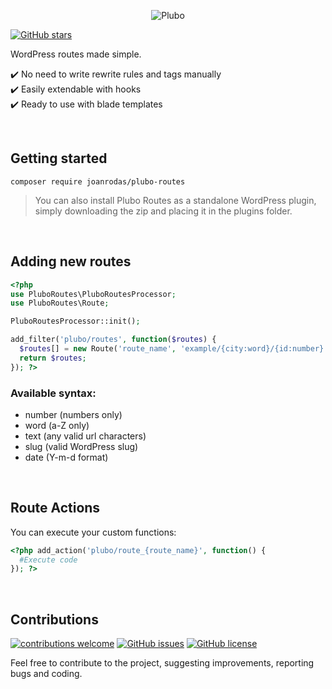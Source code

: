 <p align="center">
  <img src='https://raw.githubusercontent.com/joanrodas/plubo-docs/main/images/plubo.png' alt='Plubo' />
</p>

[![GitHub stars](https://img.shields.io/github/stars/joanrodas/plubo-routes?style=for-the-badge)](https://github.com/joanrodas/plubo-routes/stargazers)


WordPress routes made simple.


✔️  No need to write rewrite rules and tags manually\
✔️  Easily extendable with hooks\
✔️  Ready to use with blade templates


<br/>

## Getting started

`composer require joanrodas/plubo-routes`

> You can also install Plubo Routes as a standalone WordPress plugin, simply downloading the zip and placing it in the plugins folder.

<br/>

## Adding new routes

```php
<?php
use PluboRoutes\PluboRoutesProcessor;
use PluboRoutes\Route;

PluboRoutesProcessor::init();

add_filter('plubo/routes', function($routes) {
  $routes[] = new Route('route_name', 'example/{city:word}/{id:number}', 'template_path');
  return $routes;
}); ?>
```
 
### Available syntax:
* number (numbers only)
* word (a-Z only)
* text (any valid url characters)
* slug (valid WordPress slug)
* date (Y-m-d format)

<br/>

## Route Actions

You can execute your custom functions:

```php
<?php add_action('plubo/route_{route_name}', function() {
  #Execute code
}); ?>
```

<br>

## Contributions
[![contributions welcome](https://img.shields.io/badge/contributions-welcome-brightgreen.svg?style=for-the-badge)](https://github.com/joanrodas/plubo-routes/issues)
[![GitHub issues](https://img.shields.io/github/issues/joanrodas/plubo-routes?style=for-the-badge)](https://github.com/joanrodas/plubo-routes/issues)
[![GitHub license](https://img.shields.io/github/license/joanrodas/plubo-routes?style=for-the-badge)](https://github.com/joanrodas/plubo-routes/blob/main/LICENSE)


Feel free to contribute to the project, suggesting improvements, reporting bugs and coding.
